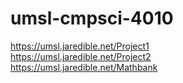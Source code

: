 # umsl-cmpsci-4010
https://umsl.jaredible.net/Project1
<br>
https://umsl.jaredible.net/Project2
<br>
https://umsl.jaredible.net/Mathbank
